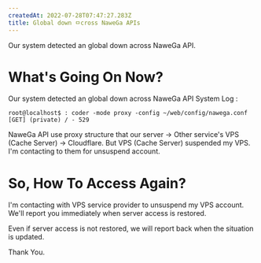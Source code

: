 ```yaml
---
createdAt: 2022-07-28T07:47:27.283Z
title: Global down ㅁcross NaweGa APIs
---
```



Our system detected an global down across NaweGa API.

# What's Going On Now?

Our system detected an global down across NaweGa API
System Log : 

````
root@localhost$ : coder -mode proxy -config ~/web/config/nawega.conf
[GET] (private) / - 529

````

NaweGa API use proxy structure that our server -> Other service's  VPS (Cache Server) -> Cloudflare. But VPS (Cache Server) suspended my VPS. I'm contacting to them for unsuspend account.
# So, How To Access Again?
I'm contacting with VPS service provider to unsuspend my VPS account. We'll report you immediately when server access is restored.

Even if server access is not restored, we will report back when the situation is updated.

Thank You.
